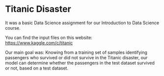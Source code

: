 # Titanic Disaster

It was a basic Data Science assignment for our Introduction to Data Science course. 

You can find the input files on this website: https://www.kaggle.com/c/titanic

Our main goal was: Knowing from a training set of samples identifying passengers
who survived or did not survive in the Titanic disaster, our model can determine
whether the passengers in the test dataset survived or not, based on a test dataset.
